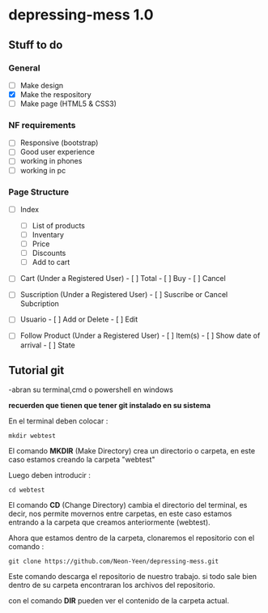 # depressing-mess 1.0

## Stuff to do

### General
- [ ] Make design
- [x] Make the respository
- [ ] Make page (HTML5 & CSS3)
 
### NF requirements
- [ ] Responsive (bootstrap)
- [ ] Good user experience
- [ ] working in phones
- [ ] working in pc

### Page Structure
- [ ] Index
  - [ ] List of products
  - [ ] Inventary
  - [ ] Price
  - [ ] Discounts
  - [ ] Add to cart

- [ ] Cart (Under a Registered User)
      -  [ ] Total
      -  [ ] Buy
      -  [ ] Cancel

- [ ] Suscription (Under a Registered User)
      - [ ] Suscribe or Cancel Subcription
 
- [ ] Usuario 
      - [ ] Add or Delete
      - [ ] Edit 

- [ ] Follow Product (Under a Registered User)
      - [ ] Item(s)
      - [ ] Show date of arrival
      - [ ] State

## Tutorial git

-abran su terminal,cmd o powershell en windows

**recuerden que tienen que tener git instalado en su sistema**

En el terminal deben colocar :

```
mkdir webtest
```

El comando **MKDIR** (Make Directory) crea un directorio o carpeta, en este caso estamos creando la carpeta "webtest"

Luego deben introducir :

```
cd webtest
```

El comando **CD** (Change Directory) cambia el directorio del terminal, es decir, nos permite movernos entre carpetas, en este caso estamos entrando a la carpeta que creamos anteriormente (webtest).

Ahora que estamos dentro de la carpeta, clonaremos el repositorio con el comando :

```
git clone https://github.com/Neon-Yeen/depressing-mess.git
```

Este comando descarga el repositorio de nuestro trabajo.
si todo sale bien dentro de su carpeta encontraran los archivos del repositorio.

con el comando **DIR** pueden ver el contenido de la carpeta actual.



